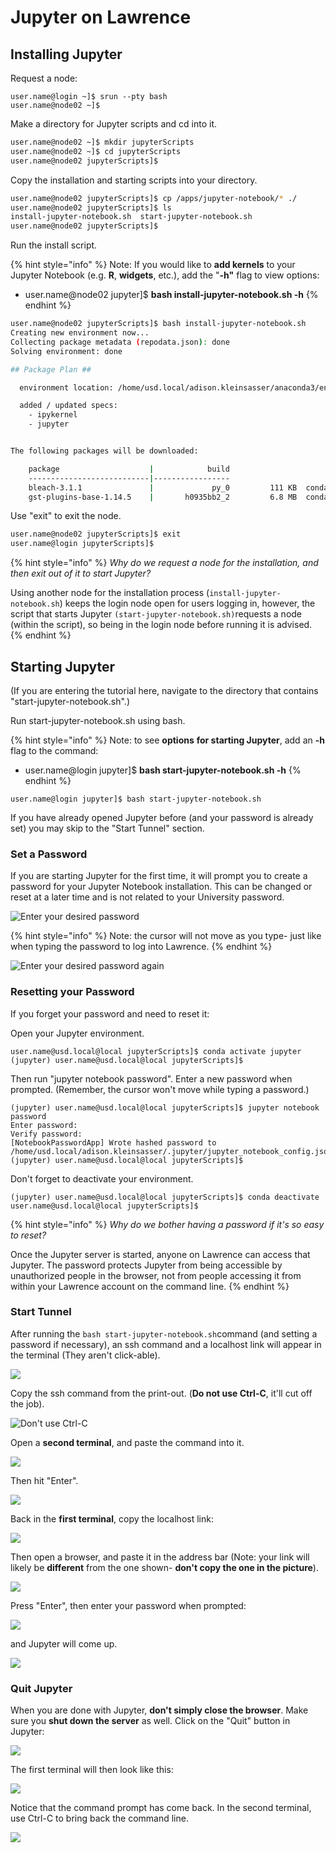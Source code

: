 # Jupyter on Lawrence

## Installing Jupyter

Request a node:

```text
user.name@login ~]$ srun --pty bash
user.name@node02 ~]$
```

Make a directory for Jupyter scripts and cd into it.

```bash
user.name@node02 ~]$ mkdir jupyterScripts
user.name@node02 ~]$ cd jupyterScripts
user.name@node02 jupyterScripts]$
```

Copy the installation and starting scripts into your directory.

```bash
user.name@node02 jupyterScripts]$ cp /apps/jupyter-notebook/* ./
user.name@node02 jupyterScripts]$ ls
install-jupyter-notebook.sh  start-jupyter-notebook.sh
user.name@node02 jupyterScripts]$ 
```

Run the install script.

{% hint style="info" %}
Note: If you would like to **add kernels** to your Jupyter Notebook \(e.g. **R**, **widgets**, etc.\), add the   "**-h"** flag to view options:

* user.name@node02 jupyter\]$ **bash install-jupyter-notebook.sh -h**
{% endhint %}

```bash
user.name@node02 jupyterScripts]$ bash install-jupyter-notebook.sh
Creating new environment now...
Collecting package metadata (repodata.json): done
Solving environment: done

## Package Plan ##

  environment location: /home/usd.local/adison.kleinsasser/anaconda3/envs/jupyter

  added / updated specs:
    - ipykernel
    - jupyter


The following packages will be downloaded:

    package                    |            build
    ---------------------------|-----------------
    bleach-3.1.1               |             py_0         111 KB  conda-forge
    gst-plugins-base-1.14.5    |       h0935bb2_2         6.8 MB  conda-forge

```

Use "exit" to exit the node.

```bash
user.name@node02 jupyterScripts]$ exit
user.name@login jupyterScripts]$
```

{% hint style="info" %}
_Why do we request a node for the installation, and then exit out of it to start Jupyter?_

Using another node for the installation process \(`install-jupyter-notebook.sh`\) keeps the login node open for users logging in, however, the script that starts Jupyter `(start-jupyter-notebook.sh)`requests a node \(within the script\), so being in the login node before running it is advised.
{% endhint %}

## Starting Jupyter

\(If you are entering the tutorial here, navigate to the directory that contains "start-jupyter-notebook.sh".\)

Run start-jupyter-notebook.sh using bash.

{% hint style="info" %}
Note: to see **options** **for starting Jupyter**, add an **-h** flag to the command:

* user.name@login jupyter\]$ **bash start-jupyter-notebook.sh -h**
{% endhint %}

```
user.name@login jupyter]$ bash start-jupyter-notebook.sh
```

If you have already opened Jupyter before \(and your password is already set\) you may skip to the "Start Tunnel" section.

### Set a Password

If you are starting Jupyter for the first time, it will prompt you to create a password for your Jupyter Notebook installation. This can be changed or reset at a later time and is not related to your University password.

![Enter your desired password](../.gitbook/assets/image%20%2818%29.png)

{% hint style="info" %}
Note: the cursor will not move as you type- just like when typing the password to log into Lawrence.
{% endhint %}

![Enter your desired password again](../.gitbook/assets/image%20%283%29.png)

### Resetting your Password

If you forget your password and need to reset it:

Open your Jupyter environment.

```text
user.name@usd.local@local jupyterScripts]$ conda activate jupyter
(jupyter) user.name@usd.local@local jupyterScripts]$
```

Then run "jupyter notebook password".  Enter a new password when prompted. \(Remember, the cursor won't move while typing a password.\)

```text
(jupyter) user.name@usd.local@local jupyterScripts]$ jupyter notebook password
Enter password:
Verify password:
[NotebookPasswordApp] Wrote hashed password to /home/usd.local/adison.kleinsasser/.jupyter/jupyter_notebook_config.json
(jupyter) user.name@usd.local@local jupyterScripts]$ 
```

Don't forget to deactivate your environment.

```text
(jupyter) user.name@usd.local@local jupyterScripts]$ conda deactivate
user.name@usd.local@local jupyterScripts]$
```

{% hint style="info" %}
_Why do we bother having a password if it's so easy to reset?_

Once the Jupyter server is started, anyone on Lawrence can access that Jupyter.  The password protects Jupyter from being accessible by unauthorized people in the browser, not from people accessing it from within your Lawrence account on the command line.
{% endhint %}

### Start Tunnel

After running the `bash start-jupyter-notebook.sh`command \(and setting a password if necessary\), an ssh command and a localhost link will appear in the terminal \(They aren't click-able\).

![](../.gitbook/assets/image%20%2829%29.png)

Copy the ssh command from the print-out. \(**Do not use Ctrl-C**, it'll cut off the job\).

![Don&apos;t use Ctrl-C](../.gitbook/assets/copysshforjupyter.png)

Open a **second terminal**, and paste the command into it.

![](../.gitbook/assets/make-2nd-tunnel.png)

Then hit "Enter".

![](../.gitbook/assets/image%20%285%29.png)

Back in the **first terminal**, copy the localhost link:

![](../.gitbook/assets/image%20%2821%29.png)

Then open a browser, and paste it in the address bar \(Note: your link will likely be **different** from the one shown- **don't copy the one in the picture**\).

![](../.gitbook/assets/image%20%2813%29.png)

Press "Enter", then enter your password when prompted:

![](../.gitbook/assets/image%20%2825%29.png)

and Jupyter will come up.

![](../.gitbook/assets/image%20%2816%29.png)

### Quit Jupyter

When you are done with Jupyter, **don't simply close the browser**.  Make sure you **shut down the server** as well.  Click on the "Quit" button in Jupyter:

![](../.gitbook/assets/image%20%2824%29.png)

The first terminal will then look like this:

![](../.gitbook/assets/image%20%2819%29.png)

Notice that the command prompt has come back.  In the second terminal, use Ctrl-C to bring back the command line.

![](../.gitbook/assets/image%20%2814%29.png)



